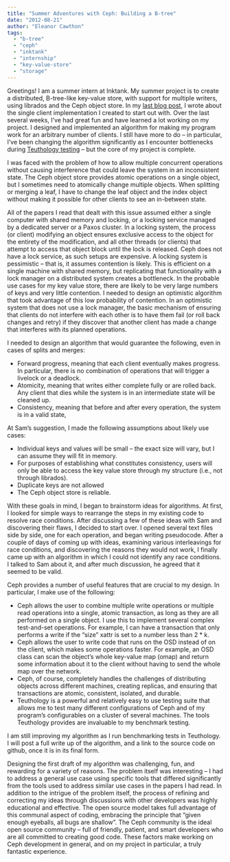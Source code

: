 ```yaml
---
title: "Summer Adventures with Ceph: Building a B-tree"
date: "2012-08-21"
author: "Eleanor Cawthon"
tags: 
  - "b-tree"
  - "ceph"
  - "inktank"
  - "internship"
  - "key-value-store"
  - "storage"
---
```


Greetings! I am a summer intern at Inktank. My summer project is to create a distributed, B-tree-like key-value store, with support for multiple writers, using librados and the Ceph object store. In my [last blog post](http://ceph.com/community/my-first-impressions-of-ceph-as-a-summer-intern/), I wrote about the single client implementation I created to start out with. Over the last several weeks, I’ve had great fun and have learned a lot working on my project. I designed and implemented an algorithm for making my program work for an arbitrary number of clients. I still have more to do – in particular, I’ve been changing the algorithm significantly as I encounter bottlenecks during [Teuthology testing](https://github.com/ceph/teuthology#readme) – but the core of my project is complete.

I was faced with the problem of how to allow multiple concurrent operations without causing interference that could leave the system in an inconsistent state. The Ceph object store provides atomic operations on a single object, but I sometimes need to atomically change multiple objects. When splitting or merging a leaf, I have to change the leaf object and the index object without making it possible for other clients to see an in-between state.

All of the papers I read that dealt with this issue assumed either a single computer with shared memory and locking, or a locking service managed by a dedicated server or a Paxos cluster. In a locking system, the process (or client) modifying an object ensures exclusive access to the object for the entirety of the modification, and all other threads (or clients) that attempt to access that object block until the lock is released. Ceph does not have a lock service, as such setups are expensive. A locking system is pessimistic – that is, it assumes contention is likely. This is efficient on a single machine with shared memory, but replicating that functionality with a lock manager on a distributed system creates a bottleneck. In the probable use cases for my key value store, there are likely to be very large numbers of keys and very little contention. I needed to design an optimistic algorithm that took advantage of this low probability of contention. In an optimistic system that does not use a lock manager, the basic mechanism of ensuring that clients do not interfere with each other is to have them fail (or roll back changes and retry) if they discover that another client has made a change that interferes with its planned operations.

I needed to design an algorithm that would guarantee the following, even in cases of splits and merges:

- Forward progress, meaning that each client eventually makes progress. In particular, there is no combination of operations that will trigger a livelock or a deadlock.
- Atomicity, meaning that writes either complete fully or are rolled back. Any client that dies while the system is in an intermediate state will be cleaned up.
- Consistency, meaning that before and after every operation, the system is in a valid state,

At Sam’s suggestion, I made the following assumptions about likely use cases:

- Individual keys and values will be small – the exact size will vary, but I can assume they will fit in memory.
- For purposes of establishing what constitutes consistency, users will only be able to access the key value store through my structure (i.e., not through librados).
- Duplicate keys are not allowed
- The Ceph object store is reliable.

With these goals in mind, I began to brainstorm ideas for algorithms. At first, I looked for simple ways to rearrange the steps in my existing code to resolve race conditions. After discussing a few of these ideas with Sam and discovering their flaws, I decided to start over. I opened several text files side by side, one for each operation, and began writing pseudocode. After a couple of days of coming up with ideas, examining various interleavings for race conditions, and discovering the reasons they would not work, I finally came up with an algorithm in which I could not identify any race conditions. I talked to Sam about it, and after much discussion, he agreed that it seemed to be valid.

Ceph provides a number of useful features that are crucial to my design. In particular, I make use of the following:

- Ceph allows the user to combine multiple write operations or multiple read operations into a single, atomic transaction, as long as they are all performed on a single object. I use this to implement several complex test-and-set operations. For example, I can have a transaction that only performs a write if the “size” xattr is set to a number less than 2 \* k.
- Ceph allows the user to write code that runs on the OSD instead of on the client, which makes some operations faster. For example, an OSD class can scan the object’s whole key-value map (omap) and return some information about it to the client without having to send the whole map over the network.
- Ceph, of course, completely handles the challenges of distributing objects across different machines, creating replicas, and ensuring that transactions are atomic, consistent, isolated, and durable.
- Teuthology is a powerful and relatively easy to use testing suite that allows me to test many different configurations of Ceph and of my program’s configurables on a cluster of several machines. The tools Teuthology provides are invaluable to my benchmark testing.

I am still improving my algorithm as I run benchmarking tests in Teuthology. I will post a full write up of the algorithm, and a link to the source code on github, once it is in its final form.

Designing the first draft of my algorithm was challenging, fun, and rewarding for a variety of reasons. The problem itself was interesting – I had to address a general use case using specific tools that differed significantly from the tools used to address similar use cases in the papers I had read. In addition to the intrigue of the problem itself, the process of refining and correcting my ideas through discussions with other developers was highly educational and effective. The open source model takes full advantage of this communal aspect of coding, embracing the principle that “given enough eyeballs, all bugs are shallow”. The Ceph community is the ideal open source community – full of friendly, patient, and smart developers who are all committed to creating good code. These factors make working on Ceph development in general, and on my project in particular, a truly fantastic experience.

